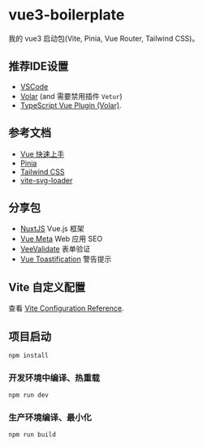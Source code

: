 # vue3-boilerplate

我的 vue3 启动包(Vite, Pinia, Vue Router, Tailwind CSS)。

## 推荐IDE设置

- [VSCode](https://code.visualstudio.com/)
- [Volar](https://marketplace.visualstudio.com/items?itemName=Vue.volar) (and 需要禁用插件 `Vetur`) 
- [TypeScript Vue Plugin (Volar)](https://marketplace.visualstudio.com/items?itemName=Vue.vscode-typescript-vue-plugin).

## 参考文档
- [Vue 快速上手](https://cn.vuejs.org/guide/quick-start.html)
- [Pinia](https://pinia.vuejs.org/introduction.html#comparison-with-vuex)
- [Tailwind CSS](https://tailwindcss.com/docs/guides/vite)
- [vite-svg-loader](https://www.npmjs.com/package/vite-svg-loader)

## 分享包
- [NuxtJS](https://nuxtjs.org/) Vue.js 框架
- [Vue Meta](https://vue-meta.nuxtjs.org/) Web 应用 SEO
- [VeeValidate](https://vee-validate.logaretm.com/v4/) 表单验证
- [Vue Toastification](https://vue-toastification.maronato.dev/) 警告提示

## Vite 自定义配置

查看 [Vite Configuration Reference](https://vitejs.dev/config/).

## 项目启动

```sh
npm install
```

### 开发环境中编译、热重载

```sh
npm run dev
```

### 生产环境编译、最小化

```sh
npm run build
```
